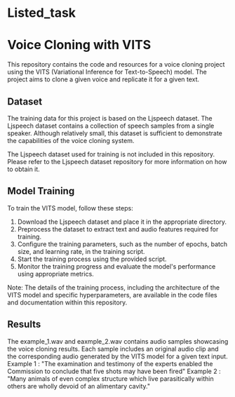 # Listed_task

# Voice Cloning with VITS
This repository contains the code and resources for a voice cloning project using the VITS (Variational Inference for Text-to-Speech) model. The project aims to clone a given voice and replicate it for a given text.

## Dataset

The training data for this project is based on the Ljspeech dataset. The Ljspeech dataset contains a collection of speech samples from a single speaker. Although relatively small, this dataset is sufficient to demonstrate the capabilities of the voice cloning system.

The Ljspeech dataset used for training is not included in this repository. Please refer to the Ljspeech dataset repository for more information on how to obtain it.

## Model Training

To train the VITS model, follow these steps:

1. Download the Ljspeech dataset and place it in the appropriate directory.
2. Preprocess the dataset to extract text and audio features required for training.
3. Configure the training parameters, such as the number of epochs, batch size, and learning rate, in the training script.
4. Start the training process using the provided script.
5. Monitor the training progress and evaluate the model's performance using appropriate metrics.

Note: The details of the training process, including the architecture of the VITS model and specific hyperparameters, are available in the code files and documentation within this repository.

## Results
The  example_1.wav and eaxmple_2.wav  contains audio samples showcasing the voice cloning results. Each sample includes an original audio clip and the corresponding audio generated by the VITS model for a given text input.
Example 1 : "The examination and testimony of the experts enabled the Commission to conclude that five shots may have been fired"
Example 2 : "Many animals of even complex structure which live parasitically within others are wholly devoid of an alimentary cavity."

